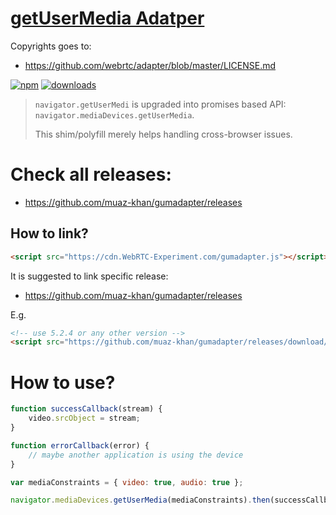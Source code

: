 ﻿# [getUserMedia Adatper](https://github.com/muaz-khan/gumadapter)

Copyrights goes to:

* https://github.com/webrtc/adapter/blob/master/LICENSE.md

[![npm](https://img.shields.io/npm/v/gumadapter.svg)](https://npmjs.org/package/gumadapter) [![downloads](https://img.shields.io/npm/dm/gumadapter.svg)](https://npmjs.org/package/gumadapter)

> `navigator.getUserMedi` is upgraded into promises based API: `navigator.mediaDevices.getUserMedia`.
>
> This shim/polyfill merely helps handling cross-browser issues.

# Check all releases:

* https://github.com/muaz-khan/gumadapter/releases

## How to link?

```html
<script src="https://cdn.WebRTC-Experiment.com/gumadapter.js"></script>
```

It is suggested to link specific release:

* https://github.com/muaz-khan/gumadapter/releases

E.g.

```html
<!-- use 5.2.4 or any other version -->
<script src="https://github.com/muaz-khan/gumadapter/releases/download/1.0.1/gumadapter.js"></script>
```

# How to use?

```javascript
function successCallback(stream) {
    video.srcObject = stream;
}

function errorCallback(error) {
    // maybe another application is using the device
}

var mediaConstraints = { video: true, audio: true };

navigator.mediaDevices.getUserMedia(mediaConstraints).then(successCallback).catch(errorCallback);
```
